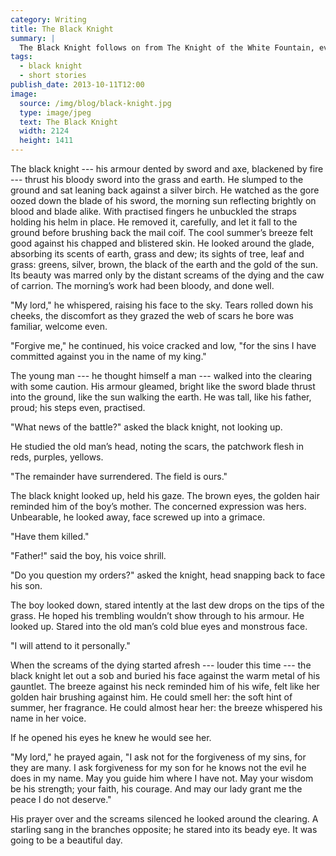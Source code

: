 ```yaml
---
category: Writing
title: The Black Knight
summary: |
  The Black Knight follows on from The Knight of the White Fountain, even though it was written before it. It has similar themes, but includes loss and regret at the sacrifices the main character is forced to make.
tags:
  - black knight
  - short stories
publish_date: 2013-10-11T12:00
image:
  source: /img/blog/black-knight.jpg
  type: image/jpeg
  text: The Black Knight
  width: 2124
  height: 1411
---
```


The black knight --- his armour dented by sword and axe, blackened by fire --- thrust his bloody sword into the grass and earth. He slumped to the ground and sat leaning back against a silver birch. He watched as the gore oozed down the blade of his sword, the morning sun reflecting brightly on blood and blade alike. With practised fingers he unbuckled the straps holding his helm in place. He removed it, carefully, and let it fall to the ground before brushing back the mail coif. The cool summer’s breeze felt good against his chapped and blistered skin. He looked around the glade, absorbing its scents of earth, grass and dew; its sights of tree, leaf and grass: greens, silver, brown, the black of the earth and the gold of the sun. Its beauty was marred only by the distant screams of the dying and the caw of carrion. The morning’s work had been bloody, and done well.

"My lord," he whispered, raising his face to the sky. Tears rolled down his cheeks, the discomfort as they grazed the web of scars he bore was familiar, welcome even.

"Forgive me," he continued, his voice cracked and low, "for the sins I have committed against you in the name of my king."

The young man --- he thought himself a man --- walked into the clearing with some caution. His armour gleamed, bright like the sword blade thrust into the ground, like the sun walking the earth. He was tall, like his father, proud; his steps even, practised.

"What news of the battle?" asked the black knight, not looking up.

He studied the old man’s head, noting the scars, the patchwork flesh in reds, purples, yellows.

"The remainder have surrendered. The field is ours."

The black knight looked up, held his gaze. The brown eyes, the golden hair reminded him of the boy’s mother. The concerned expression was hers. Unbearable, he looked away, face screwed up into a grimace.

"Have them killed."

"Father!" said the boy, his voice shrill.

"Do you question my orders?" asked the knight, head snapping back to face his son.

The boy looked down, stared intently at the last dew drops on the tips of the grass. He hoped his trembling wouldn’t show through to his armour. He looked up. Stared into the old man’s cold blue eyes and monstrous face.

"I will attend to it personally."

When the screams of the dying started afresh --- louder this time --- the black knight let out a sob and buried his face against the warm metal of his gauntlet. The breeze against his neck reminded him of his wife, felt like her golden hair brushing against him. He could smell her: the soft hint of summer, her fragrance. He could almost hear her: the breeze whispered his name in her voice.

If he opened his eyes he knew he would see her.

"My lord," he prayed again, "I ask not for the forgiveness of my sins, for they are many. I ask forgiveness for my son for he knows not the evil he does in my name. May you guide him where I have not. May your wisdom be his strength; your faith, his courage. And may our lady grant me the peace I do not deserve."

His prayer over and the screams silenced he looked around the clearing. A starling sang in the branches opposite; he stared into its beady eye. It was going to be a beautiful day.
